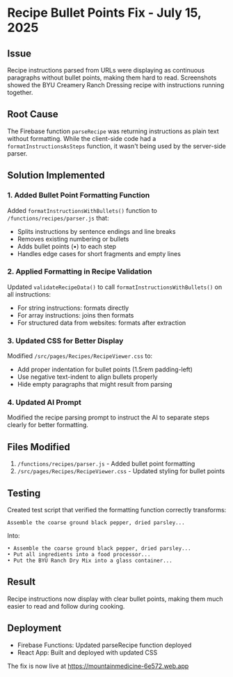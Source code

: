 # Recipe Bullet Points Fix - July 15, 2025

## Issue
Recipe instructions parsed from URLs were displaying as continuous paragraphs without bullet points, making them hard to read. Screenshots showed the BYU Creamery Ranch Dressing recipe with instructions running together.

## Root Cause
The Firebase function `parseRecipe` was returning instructions as plain text without formatting. While the client-side code had a `formatInstructionsAsSteps` function, it wasn't being used by the server-side parser.

## Solution Implemented

### 1. Added Bullet Point Formatting Function
Added `formatInstructionsWithBullets()` function to `/functions/recipes/parser.js` that:
- Splits instructions by sentence endings and line breaks
- Removes existing numbering or bullets
- Adds bullet points (•) to each step
- Handles edge cases for short fragments and empty lines

### 2. Applied Formatting in Recipe Validation
Updated `validateRecipeData()` to call `formatInstructionsWithBullets()` on all instructions:
- For string instructions: formats directly
- For array instructions: joins then formats
- For structured data from websites: formats after extraction

### 3. Updated CSS for Better Display
Modified `/src/pages/Recipes/RecipeViewer.css` to:
- Add proper indentation for bullet points (1.5rem padding-left)
- Use negative text-indent to align bullets properly
- Hide empty paragraphs that might result from parsing

### 4. Updated AI Prompt
Modified the recipe parsing prompt to instruct the AI to separate steps clearly for better formatting.

## Files Modified
1. `/functions/recipes/parser.js` - Added bullet point formatting
2. `/src/pages/Recipes/RecipeViewer.css` - Updated styling for bullet points

## Testing
Created test script that verified the formatting function correctly transforms:
```
Assemble the coarse ground black pepper, dried parsley...
```

Into:
```
• Assemble the coarse ground black pepper, dried parsley...
• Put all ingredients into a food processor...
• Put the BYU Ranch Dry Mix into a glass container...
```

## Result
Recipe instructions now display with clear bullet points, making them much easier to read and follow during cooking.

## Deployment
- Firebase Functions: Updated parseRecipe function deployed
- React App: Built and deployed with updated CSS

The fix is now live at https://mountainmedicine-6e572.web.app